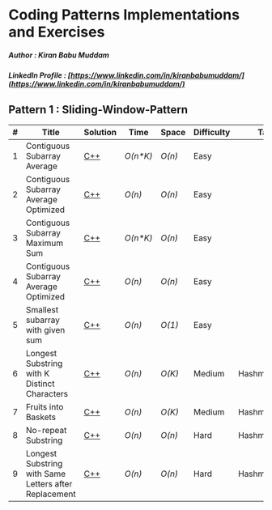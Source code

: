 # Coding Patterns Implementations and Exercises

##### Author : Kiran Babu Muddam 

##### LinkedIn Profile : [https://www.linkedin.com/in/kiranbabumuddam/](https://www.linkedin.com/in/kiranbabumuddam/)

## Pattern 1 : Sliding-Window-Pattern

|  #  | Title           |  Solution       |  Time           | Space           | Difficulty    | Tag          | Note| 
|-----|---------------- | --------------- | --------------- | --------------- | ------------- |--------------|-----|
1 | Contiguous Subarray Average | [C++](./Sliding-Window-Pattern/contiguousSubarraysAvg.cpp)  | _O(n*K)_       | _O(n)_          | Easy         |||
2 | Contiguous Subarray Average Optimized | [C++](./Sliding-Window-Pattern/contiguousSubarraysAvgV2.cpp)  | _O(n)_       | _O(n)_          | Easy         |||
3 | Contiguous Subarray Maximum Sum | [C++](./Sliding-Window-Pattern/maxSubarraySum.cpp)  | _O(n*K)_       | _O(n)_          | Easy         |||
4 | Contiguous Subarray Average Optimized | [C++](./Sliding-Window-Pattern/maxSubarraySumV2.cpp)  | _O(n)_       | _O(n)_          | Easy         |||
5 | Smallest subarray with given sum | [C++](./Sliding-Window-Pattern/InputSumMinSubarray.cpp)  | _O(n)_       | _O(1)_          | Easy         |||
6 | Longest Substring with K Distinct Characters | [C++](./Sliding-Window-Pattern/LongestSubstringKDistinct.cpp)  | _O(n)_       | _O(K)_          | Medium         | Hashmap,c++||
7 |  Fruits into Baskets | [C++](./Sliding-Window-Pattern/addFruitsToBaskets.cpp)  | _O(n)_       | _O(K)_          | Medium         | Hashmap,c++||
8 | No-repeat Substring | [C++](./Sliding-Window-Pattern/LongestUniqueSubstring.cpp)  | _O(n)_       | _O(n)_          | Hard         | Hashmap,c++||
9 | Longest Substring with Same Letters after Replacement | [C++](./Sliding-Window-Pattern/charReplacement.cpp)  | _O(n)_       | _O(n)_          | Hard         | Hashmap,c++||